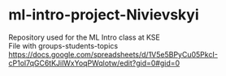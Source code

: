 # ml-intro-project-Nivievskyi
Repository used for the ML Intro class at KSE  
File with groups-students-topics  
https://docs.google.com/spreadsheets/d/1V5e5BPyCu05PkcI-cP1ol7qGC6tKJilWxYoqPWqlotw/edit?gid=0#gid=0
